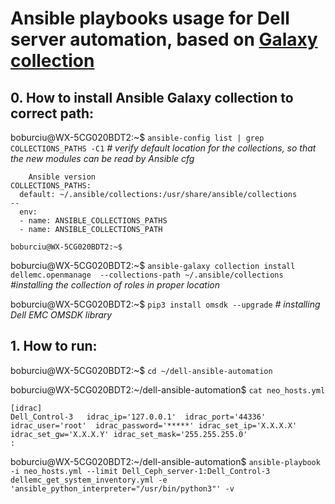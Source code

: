 # Ansible playbooks usage for Dell server automation, based on [Galaxy collection](https://github.com/dell/dellemc-openmanage-ansible-modules)

## 0. How to install Ansible Galaxy collection to correct path:
boburciu@WX-5CG020BDT2:~$ ` ansible-config list | grep COLLECTIONS_PATHS -C1 ` _# verify default location for the collections, so that the new modules can be read by Ansible cfg_
```
    Ansible version
COLLECTIONS_PATHS:
  default: ~/.ansible/collections:/usr/share/ansible/collections
--
  env:
  - name: ANSIBLE_COLLECTIONS_PATHS
  - name: ANSIBLE_COLLECTIONS_PATH
 
boburciu@WX-5CG020BDT2:~$
``` 
boburciu@WX-5CG020BDT2:~$ ` ansible-galaxy collection install dellemc.openmanage  --collections-path ~/.ansible/collections ` _#installing the collection of roles in proper location_  <br/>

boburciu@WX-5CG020BDT2:~$ ` pip3 install omsdk --upgrade ` _# installing Dell EMC OMSDK library_   <br/>

## 1. How to run:
boburciu@WX-5CG020BDT2:~$ ` cd ~/dell-ansible-automation ` <br/>

boburciu@WX-5CG020BDT2:~/dell-ansible-automation$ ` cat neo_hosts.yml `
```
[idrac]
Dell_Control-3   idrac_ip='127.0.0.1'  idrac_port='44336'  idrac_user='root'  idrac_password='*****' idrac_set_ip='X.X.X.X' idrac_set_gw='X.X.X.Y' idrac_set_mask='255.255.255.0'
:

```
boburciu@WX-5CG020BDT2:~/dell-ansible-automation$ ` ansible-playbook -i neo_hosts.yml --limit Dell_Ceph_server-1:Dell_Control-3 dellemc_get_system_inventory.yml -e 'ansible_python_interpreter="/usr/bin/python3"' -v `  <br/>
